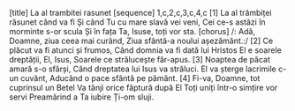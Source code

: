 [title] La al trambitei rasunet
[sequence] 1,c,2,c,3,c,4,c
[1]
La al trâmbiței răsunet când va fi
Și când Tu cu mare slavă vei veni,
Cei ce-s astăzi în morminte s-or scula
Și în fața Ta, Isuse, toți vor sta.
[chorus]
/: Adă, Doamne, ziua ceea mai curând,
Ziua sfântă-a noului așezământ.:/
[2]
Ce plăcut va fi atunci și frumos,
Când domnia va fi dată lui Hristos
El e soarele dreptății, El, Isus,
Soarele ce strălucește făr-apus.
[3]
Noaptea de păcat amară s-o sfârși,
Când dreptatea lui Isus va străluci.
El va șterge lacrimile  c-un cuvânt,
Aducând o pace sfântă pe pământ.
[4]
Fi-va, Doamne, tot cuprinsul un Betel
Va tânji orice făptură după El
Toți uniți într-o simțire vor servi
Preamărind a Ta iubire Ți-om sluji.

